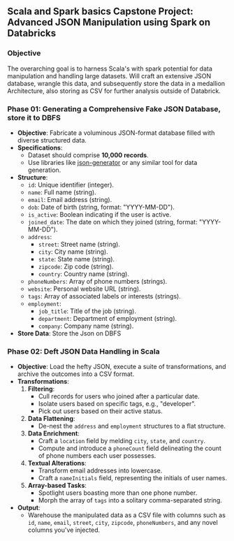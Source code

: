 ## Scala and Spark basics Capstone Project: Advanced JSON Manipulation using Spark on Databricks
### Objective
The overarching goal is to harness Scala's with spark potential for data manipulation and handling large datasets. 
Will craft an extensive JSON database, wrangle this data, and subsequently store the data in a medallion Architecture, also storing as CSV for further analysis outside of Databrick.

### Phase 01: Generating a Comprehensive Fake JSON Database, store it to DBFS
- **Objective**: Fabricate a voluminous JSON-format database filled with diverse structured data.
- **Specifications**: 
    - Dataset should comprise **10,000 records**.
    - Use libraries like [json-generator](https://www.json-generator.com/) or any similar tool for data generation.
- **Structure**:
    - `id`: Unique identifier (integer).
    - `name`: Full name (string).
    - `email`: Email address (string).
    - `dob`: Date of birth (string, format: "YYYY-MM-DD").
    - `is_active`: Boolean indicating if the user is active.
    - `joined_date`: The date on which they joined (string, format: "YYYY-MM-DD").
    - `address`: 
        - `street`: Street name (string).
        - `city`: City name (string).
        - `state`: State name (string).
        - `zipcode`: Zip code (string).
        - `country`: Country name (string).
    - `phoneNumbers`: Array of phone numbers (strings).
    - `website`: Personal website URL (string).
    - `tags`: Array of associated labels or interests (strings).
    - `employment`: 
        - `job_title`: Title of the job (string).
        - `department`: Department of employment (string).
        - `company`: Company name (string).
- **Store Data**: Store the Json on DBFS

### Phase 02: Deft JSON Data Handling in Scala
- **Objective**: Load the hefty JSON, execute a suite of transformations, and archive the outcomes into a CSV format.
- **Transformations**:
    1. **Filtering**: 
        - Cull records for users who joined after a particular date.
        - Isolate users based on specific tags, e.g., "developer".
        - Pick out users based on their active status.
    2. **Data Flattening**: 
        - De-nest the `address` and `employment` structures to a flat structure.
    3. **Data Enrichment**:
        - Craft a `location` field by melding `city`, `state`, and `country`.
        - Compute and introduce a `phoneCount` field delineating the count of phone numbers each user possesses.
    4. **Textual Alterations**: 
        - Transform email addresses into lowercase.
        - Craft a `nameInitials` field, representing the initials of user names.
    5. **Array-based Tasks**:
        - Spotlight users boasting more than one phone number.
        - Morph the array of `tags` into a solitary comma-separated string.
- **Output**: 
    - Warehouse the manipulated data as a CSV file with columns such as `id`, `name`, `email`, `street`, `city`, `zipcode`, `phoneNumbers`, and any novel columns you've injected.
